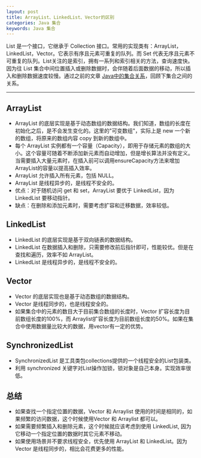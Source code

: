 ```yaml
---
layout: post
title: ArrayList、LinkedList、Vector的区别
categories: Java 集合
keywords: Java 集合
---
```


List 是一个接口，它继承于 Collection 接口。常用的实现类有：ArrayList，LinkedList，Vector。它表示有序且元素可重复的队列。而 Set 代表无序且元素不可重复的队列。List关注的是索引，拥有一系列和索引相关的方法，查询速度快。因为往 List 集合中间位置插入或删除数据时，会伴随着后面数据的移动，所以插入和删除数据速度较慢。通过之前的文章 [Java中的集合关系](https://lyxiang.github.io/2019/07/30/collection-ref/)，回顾下集合之间的关系。

---

## ArrayList
* ArrayList 的底层实现是基于动态数组的数据结构。我们知道，数组的长度在初始化之后，是不会发生变化的。这里的"可变数组"，实际上是 new 一个新的数组，将原来的数组内容 copy 到新的数组中。
* 每个 ArrayList 实例都有一个容量（Capacity），即用于存储元素的数组的大小。这个容量可随着不断添加新元素而自动增加，但是增长算法并没有定义。当需要插入大量元素时，在插入前可以调用ensureCapacity方法来增加ArrayList的容量以提高插入效率。
* ArrayList 允许插入所有元素，包括 NULL。
* ArrayList 是线程异步的，是线程不安全的。
* 优点：对于随机访问 get 和 set，ArrayList 要优于 LinkedList，因为 LinkedList 要移动指针。
* 缺点：在删除和添加元素时，需要考虑扩容和迁移数据，效率较低。

## LinkedList
* LinkedList 的底层实现是基于双向链表的数据结构。
* LinkedList 在数据插入和删除，只需要修改前后指针即可，性能较优。但是在查找和遍历，效率不如 ArrayList。
* LinkedList 是线程异步的，是线程不安全的。

## Vector
* Vector 的底层实现也是基于动态数组的数据结构。
* Vector 是线程同步的，也是线程安全的。
* 如果集合中的元素的数目大于目前集合数组的长度时，Vector 扩容长度为目前数组长度的100%，而 Arraylist扩容长度为目前数组长度的50%。如果在集合中使用数据量比较大的数据，用vector有一定的优势。

## SynchronizedList
* SynchronizedList 是工具类包collections提供的一个线程安全的List包装类。
* 利用 synchronized 关键字对List操作加锁，锁对象是自己本身。实现效率很低。

## 总结
* 如果查找一个指定位置的数据，Vector 和 Arraylist 使用的时间是相同的，如果频繁的访问数据，这个时候使用Vector 和 Arraylist 都可以。
* 如果需要频繁插入和删除元素，这个时候就应该考虑到使用 LinkedList, 因为它移动一个指定位置的数据时其它元素不移动。
* 如果使用场景并不要求线程安全，优先使用 ArrayList 和 LinkedList。因为 Vector 是线程同步的，相比会花费更多的性能。

